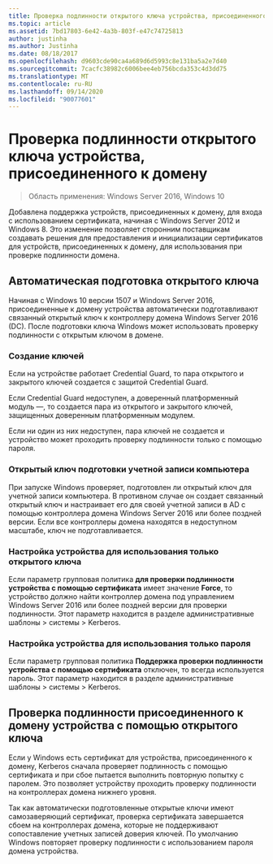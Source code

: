 ```yaml
---
title: Проверка подлинности открытого ключа устройства, присоединенного к домену
ms.topic: article
ms.assetid: 7bd17803-6e42-4a3b-803f-e47c74725813
author: justinha
ms.author: Justinha
ms.date: 08/18/2017
ms.openlocfilehash: d9603cde90ca4a689d6d5993c8e131ba5a2e7d40
ms.sourcegitcommit: 7cacfc38982c6006bee4eb756bcda353c4d3dd75
ms.translationtype: MT
ms.contentlocale: ru-RU
ms.lasthandoff: 09/14/2020
ms.locfileid: "90077601"
---
```

# <a name="domain-joined-device-public-key-authentication"></a>Проверка подлинности открытого ключа устройства, присоединенного к домену

>Область применения: Windows Server 2016, Windows 10

Добавлена поддержка устройств, присоединенных к домену, для входа с использованием сертификата, начиная с Windows Server 2012 и Windows 8. Это изменение позволяет сторонним поставщикам создавать решения для предоставления и инициализации сертификатов для устройств, присоединенных к домену, для использования при проверке подлинности домена.

## <a name="automatic-public-key-provisioning"></a>Автоматическая подготовка открытого ключа

Начиная с Windows 10 версии 1507 и Windows Server 2016, присоединенные к домену устройства автоматически подготавливают связанный открытый ключ к контроллеру домена Windows Server 2016 (DC). После подготовки ключа Windows может использовать проверку подлинности с открытым ключом в домене.

### <a name="key-generation"></a>Создание ключей
Если на устройстве работает Credential Guard, то пара открытого и закрытого ключей создается с защитой Credential Guard.

Если Credential Guard недоступен, а доверенный платформенный модуль —, то создается пара из открытого и закрытого ключей, защищенных доверенным платформенным модулем.

Если ни один из них недоступен, пара ключей не создается и устройство может проходить проверку подлинности только с помощью пароля.

### <a name="provisioning-computer-account-public-key"></a>Открытый ключ подготовки учетной записи компьютера
При запуске Windows проверяет, подготовлен ли открытый ключ для учетной записи компьютера. В противном случае он создает связанный открытый ключ и настраивает его для своей учетной записи в AD с помощью контроллера домена Windows Server 2016 или более поздней версии. Если все контроллеры домена находятся в недоступном масштабе, ключ не подготавливается.

### <a name="configuring-device-to-only-use-public-key"></a>Настройка устройства для использования только открытого ключа
Если параметр групповая политика **для проверки подлинности устройства с помощью сертификата** имеет значение **Force**, то устройство должно найти контроллер домена под управлением Windows Server 2016 или более поздней версии для проверки подлинности. Этот параметр находится в разделе административные шаблоны > системы > Kerberos.

### <a name="configuring-device-to-only-use-password"></a>Настройка устройства для использования только пароля
Если параметр групповая политика **Поддержка проверки подлинности устройства с помощью сертификата** отключен, то всегда используется пароль. Этот параметр находится в разделе административные шаблоны > системы > Kerberos.

## <a name="domain-joined-device-authentication-using-public-key"></a>Проверка подлинности присоединенного к домену устройства с помощью открытого ключа
Если у Windows есть сертификат для устройства, присоединенного к домену, Kerberos сначала проверяет подлинность с помощью сертификата и при сбое пытается выполнить повторную попытку с паролем. Это позволяет устройству проходить проверку подлинности на контроллерах домена нижнего уровня.

Так как автоматически подготовленные открытые ключи имеют самозаверяющий сертификат, проверка сертификата завершается сбоем на контроллерах домена, которые не поддерживают сопоставление учетных записей доверия ключей. По умолчанию Windows повторяет проверку подлинности с использованием пароля домена устройства.


